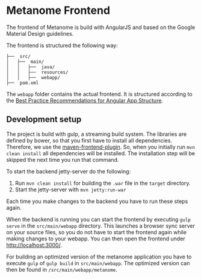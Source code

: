 # Metanome Frontend

The frontend of Metanome is build with AngularJS and based on the Google Material Design guidelines.

The frontend is structured the following way:
~~~
├──  src/
│   ├──  main/
│   │   ├──  java/
│   │   ├──  resources/
│   │   ├──  webapp/
├──  pom.xml
~~~
The `webapp` folder contains the actual frontend. It is structured according to the [Best Practice Recommendations for Angular App Structure](https://docs.google.com/document/d/1XXMvReO8-Awi1EZXAXS4PzDzdNvV6pGcuaF4Q9821Es/pub). 

## Development setup

The project is build with gulp, a streaming build system. The libraries are defined by bower, so that you first have to install all dependencies. Therefore, we use the [maven-frontend-plugin](https://github.com/eirslett/frontend-maven-plugin). So, when you initially run `mvn clean install` all dependencies will be installed. The installation step will be skipped the next time you run that command.


To start the backend jetty-server do the following:

1. Run `mvn clean install` for building the `.war` file in the `target` directory.
2. Start the jetty-server with `mvn jetty:run-war`

Each time you make changes to the backend you have to run these steps again.

When the backend is running you can start the frontend by executing `gulp serve` in the `src/main/webapp` directory. This launches a browser sync server on your source files, so you do not have to start the frontend again while making changes to your webapp.
You can then open the frontend under [http://localhost:3000/](http://localhost:3000/).


For building an optimized version of the metanome application you have to execute `gulp` of `gulp build` in `src/main/webapp`. The optimized version can then be found in `/src/main/webapp/metanome`.
